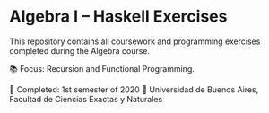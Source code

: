 # Algebra I – Haskell Exercises

This repository contains all coursework and programming exercises completed during the Algebra course.

📚 Focus: Recursion and Functional Programming.

📅 Completed: 1st semester of 2020
🏫 Universidad de Buenos Aires, Facultad de Ciencias Exactas y Naturales
